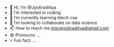 - 👋 Hi, I’m @Jyotiraditiya
- 👀 I’m interested in coding 
- 🌱 I’m currently learning btech cse
- 💞️ I’m looking to collaborate on data science
- 📫 How to reach me misrajyotiraditya@gmail.com
- 😄 Pronouns: ...
- ⚡ Fun fact: ...

<!---
Jyotiraditiya/Jyotiraditiya is a ✨ special ✨ repository because its `README.md` (this file) appears on your GitHub profile.
You can click the Preview link to take a look at your changes.
--->
